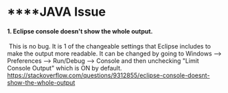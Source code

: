 # ****JAVA Issue

#### 1. Eclipse console doesn't show the whole output.

​	This is no bug. It is 1 of the changeable settings that Eclipse includes to make the output more readable. It can be changed by going to Windows --> Preferences --> Run/Debug --> Console and then unchecking "Limit Console Output" which is ON by default.
https://stackoverflow.com/questions/9312855/eclipse-console-doesnt-show-the-whole-output

#### 


